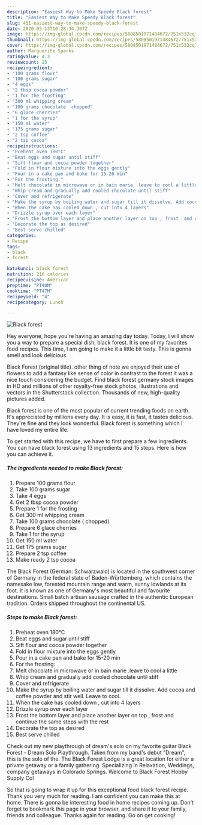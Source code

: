```yaml
---
description: "Easiest Way to Make Speedy Black forest"
title: "Easiest Way to Make Speedy Black forest"
slug: 451-easiest-way-to-make-speedy-black-forest
date: 2020-05-13T10:28:34.307Z
image: https://img-global.cpcdn.com/recipes/5808501971484672/751x532cq70/black-forest-recipe-main-photo.jpg
thumbnail: https://img-global.cpcdn.com/recipes/5808501971484672/751x532cq70/black-forest-recipe-main-photo.jpg
cover: https://img-global.cpcdn.com/recipes/5808501971484672/751x532cq70/black-forest-recipe-main-photo.jpg
author: Marguerite Sparks
ratingvalue: 4.3
reviewcount: 15
recipeingredient:
- "100 grams flour"
- "100 grams sugar"
- "4 eggs"
- "2 tbsp cocoa powder"
- "1 for the frosting"
- "300 ml whipping cream"
- "100 grams chocolate  chopped"
- "6 glace cherries"
- "1 for the syrup"
- "150 ml water"
- "175 grams sugar"
- "2 tsp coffee"
- "2 tsp cocoa"
recipeinstructions:
- "Preheat oven 180°C"
- "Beat eggs and sugar until stiff"
- "Sift flour and cocoa powder together"
- "Fold in flour mixture into the eggs gently"
- "Pour in a cake pan and bake for 15-20 min"
- "For the frosting:"
- "Melt chocolate in microwave or in bain marie .leave to cool a little"
- "Whip cream and gradually add cooled chocolate until stiff"
- "Cover and refrigerate"
- "Make the syrup by boiling water and sugar till it dissolve. Add cocoa and coffee powder and stir well. Leave to cool."
- "When the cake has cooled down , cut into 4 layers"
- "Drizzle syrup over each layer"
- "Frost the bottom layer and place another layer on top , frost  and continue the same steps with the rest"
- "Decorate the top as desired"
- "Best serve chilled"
categories:
- Recipe
tags:
- black
- forest

katakunci: black forest 
nutrition: 216 calories
recipecuisine: American
preptime: "PT40M"
cooktime: "PT47M"
recipeyield: "4"
recipecategory: Lunch

---
```



![Black forest](https://img-global.cpcdn.com/recipes/5808501971484672/751x532cq70/black-forest-recipe-main-photo.jpg)

Hey everyone, hope you're having an amazing day today. Today, I will show you a way to prepare a special dish, black forest. It is one of my favorites food recipes. This time, I am going to make it a little bit tasty. This is gonna smell and look delicious.

Black Forest (original title). other thing of note we enjoyed their use of flowers to add a fantasy like sense of color in contrast to the forest it was a nice touch considering the budget. Find black forest germany stock images in HD and millions of other royalty-free stock photos, illustrations and vectors in the Shutterstock collection. Thousands of new, high-quality pictures added.

Black forest is one of the most popular of current trending foods on earth. It's appreciated by millions every day. It is easy, it is fast, it tastes delicious. They're fine and they look wonderful. Black forest is something which I have loved my entire life.


To get started with this recipe, we have to first prepare a few ingredients. You can have black forest using 13 ingredients and 15 steps. Here is how you can achieve it.

<!--inarticleads1-->

##### The ingredients needed to make Black forest:

1. Prepare 100 grams flour
1. Take 100 grams sugar
1. Take 4 eggs
1. Get 2 tbsp cocoa powder
1. Prepare 1 for the frosting
1. Get 300 ml whipping cream
1. Take 100 grams chocolate ( chopped)
1. Prepare 6 glace cherries
1. Take 1 for the syrup
1. Get 150 ml water
1. Get 175 grams sugar
1. Prepare 2 tsp coffee
1. Make ready 2 tsp cocoa


The Black Forest (German: Schwarzwald) is located in the southwest corner of Germany in the federal state of Baden-Württemberg, which contains the namesake low, forested mountain range and warm, sunny lowlands at its foot. It is known as one of Germany&#39;s most beautiful and favourite destinations. Small batch artisan sausage crafted in the authentic European tradition. Orders shipped throughout the continental US. 

<!--inarticleads2-->

##### Steps to make Black forest:

1. Preheat oven 180°C
1. Beat eggs and sugar until stiff
1. Sift flour and cocoa powder together
1. Fold in flour mixture into the eggs gently
1. Pour in a cake pan and bake for 15-20 min
1. For the frosting:
1. Melt chocolate in microwave or in bain marie .leave to cool a little
1. Whip cream and gradually add cooled chocolate until stiff
1. Cover and refrigerate
1. Make the syrup by boiling water and sugar till it dissolve. Add cocoa and coffee powder and stir well. Leave to cool.
1. When the cake has cooled down , cut into 4 layers
1. Drizzle syrup over each layer
1. Frost the bottom layer and place another layer on top , frost  and continue the same steps with the rest
1. Decorate the top as desired
1. Best serve chilled


Check out my new playthrough of dream&#39;s solo on my favorite guitar Black Forest - Dream Solo Playthrough. Taken from my band&#39;s debut &#34;Dream&#34;, this is the solo of the. The Black Forest Lodge is a great location for either a private getaway or a family gathering. Specializing in Relaxation, Weddings, company getaways in Colorado Springs. Welcome to Black Forest Hobby Supply Co! 

So that is going to wrap it up for this exceptional food black forest recipe. Thank you very much for reading. I am confident you can make this at home. There is gonna be interesting food in home recipes coming up. Don't forget to bookmark this page in your browser, and share it to your family, friends and colleague. Thanks again for reading. Go on get cooking!
